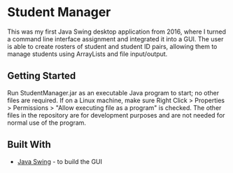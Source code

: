 # Student Manager

This was my first Java Swing desktop application from 2016, where I turned a command line interface assignment and integrated it into a GUI. The user is able to create rosters of student and student ID pairs, allowing them to manage students using ArrayLists and file input/output.

## Getting Started

Run StudentManager.jar as an executable Java program to start; no other files are required. If on a Linux machine, make sure Right Click > Properties > Permissions > "Allow executing file as a program" is checked. The other files in the repository are for development purposes and are not needed for normal use of the program.

## Built With

* [Java Swing](https://docs.oracle.com/javase/8/docs/technotes/guides/swing/) - to build the GUI
